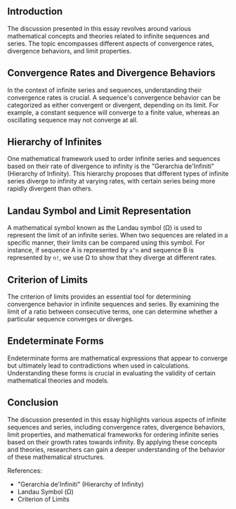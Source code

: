## Introduction
The discussion presented in this essay revolves around various mathematical concepts and theories related to infinite sequences and series. The topic encompasses different aspects of convergence rates, divergence behaviors, and limit properties.

## Convergence Rates and Divergence Behaviors
In the context of infinite series and sequences, understanding their convergence rates is crucial. A sequence's convergence behavior can be categorized as either convergent or divergent, depending on its limit. For example, a constant sequence will converge to a finite value, whereas an oscillating sequence may not converge at all.

## Hierarchy of Infinites
One mathematical framework used to order infinite series and sequences based on their rate of divergence to infinity is the "Gerarchia de'Infiniti" (Hierarchy of Infinity). This hierarchy proposes that different types of infinite series diverge to infinity at varying rates, with certain series being more rapidly divergent than others.

## Landau Symbol and Limit Representation
A mathematical symbol known as the Landau symbol (Ω) is used to represent the limit of an infinite series. When two sequences are related in a specific manner, their limits can be compared using this symbol. For instance, if sequence A is represented by `a^n` and sequence B is represented by `n!`, we use Ω to show that they diverge at different rates.

## Criterion of Limits
The criterion of limits provides an essential tool for determining convergence behavior in infinite sequences and series. By examining the limit of a ratio between consecutive terms, one can determine whether a particular sequence converges or diverges.

## Endeterminate Forms
Endeterminate forms are mathematical expressions that appear to converge but ultimately lead to contradictions when used in calculations. Understanding these forms is crucial in evaluating the validity of certain mathematical theories and models.

## Conclusion
The discussion presented in this essay highlights various aspects of infinite sequences and series, including convergence rates, divergence behaviors, limit properties, and mathematical frameworks for ordering infinite series based on their growth rates towards infinity. By applying these concepts and theories, researchers can gain a deeper understanding of the behavior of these mathematical structures.

References:
* "Gerarchia de'Infiniti" (Hierarchy of Infinity)
* Landau Symbol (Ω)
* Criterion of Limits